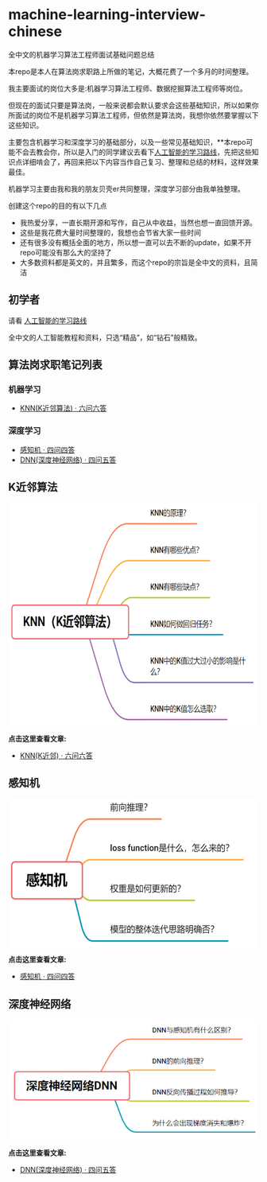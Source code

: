 # machine-learning-interview-chinese
全中文的机器学习算法工程师面试基础问题总结

本repo是本人在算法岗求职路上所做的笔记，大概花费了一个多月的时间整理。

我主要面试的岗位大多是:机器学习算法工程师、数据挖掘算法工程师等岗位。

但现在的面试只要是算法岗，一般来说都会默认要求会这些基础知识，所以如果你所面试的岗位不是机器学习算法工程师，但依然是算法岗，我想你依然要掌握以下这些知识。

主要包含机器学习和深度学习的基础部分，以及一些常见基础知识，**本repo可能不会去教会你，所以是入门的同学建议去看下[人工智能的学习路线](https://github.com/chehongshu/Artificial-intelligence-diamond-chinese)，先把这些知识点详细啃会了，再回来把以下内容当作自己复习、整理和总结的材料，这样效果最佳。

机器学习主要由我和我的朋友贝壳er共同整理，深度学习部分由我单独整理。

创建这个repo的目的有以下几点
- 我热爱分享，一直长期开源和写作，自己从中收益，当然也想一直回馈开源。
- 这些是我花费大量时间整理的，我想也会节省大家一些时间
- 还有很多没有概括全面的地方，所以想一直可以去不断的update，如果不开repo可能没有那么大的坚持了
- 大多数资料都是英文的，并且繁多，而这个repo的宗旨是全中文的资料，且简洁
## 初学者
请看
[人工智能的学习路线](https://github.com/chehongshu/Artificial-intelligence-diamond-chinese)

全中文的人工智能教程和资料，只选“精品”，如“钻石”般精致。

## 算法岗求职笔记列表
### 机器学习
- [KNN(K近邻算法) · 六问六答](#1.1)

### 深度学习

- [感知机 · 四问四答](#2.1)
- [DNN(深度神经网络) · 四问五答](#2.2)

## <div id="1.1">K近邻算法<div>
  <img src="./Mind-mapping/KNN.png" width = "700" height = "450" alt="图片名称" align=center />
 
**点击这里查看文章:**
 - [KNN(K近邻) · 六问六答](https://mp.weixin.qq.com/s?__biz=MzA4ODUxNjUzMQ==&mid=2247498203&idx=1&sn=806834f3f71e9cdb2985cff27c4bd667&chksm=902a4b07a75dc2114f3c726f4e9bf78ff56253aa37d22ed88f5fb54e1f260938ea65bf9ceaaf&token=1524783933&lang=zh_CN#rd) 
 
## <div id="2.1">感知机<div>
 <img src="./Mind-mapping/perceptron.png" width = "700" height = "300" alt="图片名称" align=center />

**点击这里查看文章:**
- [感知机 · 四问四答](https://mp.weixin.qq.com/s?__biz=MzA4ODUxNjUzMQ==&amp;mid=2247496611&amp;idx=1&amp;sn=f7f5cf9a6e7a725965effc868d778802&amp;chksm=902a417fa75dc86997b1fea6deadc7f1f288e5e1addad979f331a3bdf9d53c606739a996355f&token=1689859114&lang=zh_CN#rd)
 
## <div id="2.2">深度神经网络<div>
![](./Mind-mapping/DNN.png)
  
**点击这里查看文章:**
 - [DNN(深度神经网络) · 四问五答](https://mp.weixin.qq.com/s?__biz=MzA4ODUxNjUzMQ==&amp;mid=2247497030&amp;idx=1&amp;sn=aa999be2e266b91182395f621ce10eb1&amp;chksm=902a479aa75dce8cc6a675db60b409c8fa84652b2062cc75474d5802601eb4c9318a644ae839&token=1689859114&lang=zh_CN#rd) 
